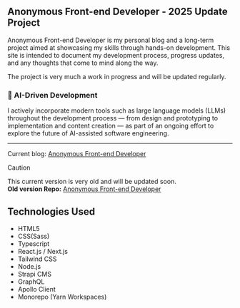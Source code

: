 Anonymous Front-end Developer - 2025 Update Project
---

Anonymous Front-end Developer is my personal blog and a long-term project aimed at showcasing my skills through hands-on development. This site is intended to document my development process, progress updates, and any thoughts that come to mind along the way.

The project is very much a work in progress and will be updated regularly.

### 🧠 AI-Driven Development
I actively incorporate modern tools such as large language models (LLMs) throughout the development process — from design and prototyping to implementation and content creation — as part of an ongoing effort to explore the future of AI-assisted software engineering.

---
Current blog: [Anonymous Front-end Developer](https://anonymous-frontend.dev/)  

> [!CAUTION]  
> This current version is very old and will be updated soon.  
> **Old version Repo:** [Anonymous Front-end Developer](https://github.com/Masayuki-Suzuki/Anonymous)

## Technologies Used
- HTML5
- CSS(Sass)
- Typescript
- React.js / Next.js
- Tailwind CSS
- Node.js
- Strapi CMS
- GraphQL
- Apollo Client
- Monorepo (Yarn Workspaces)
